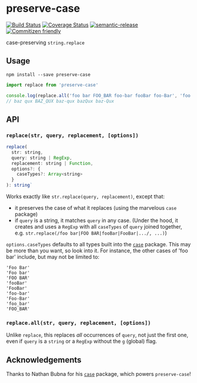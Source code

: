# preserve-case

[![Build Status](https://travis-ci.org/jedwards1211/preserve-case.svg?branch=master)](https://travis-ci.org/jedwards1211/preserve-case)
[![Coverage Status](https://coveralls.io/repos/github/jedwards1211/preserve-case/badge.svg?branch=master)](https://coveralls.io/github/jedwards1211/preserve-case?branch=master)
[![semantic-release](https://img.shields.io/badge/%20%20%F0%9F%93%A6%F0%9F%9A%80-semantic--release-e10079.svg)](https://github.com/semantic-release/semantic-release)
[![Commitizen friendly](https://img.shields.io/badge/commitizen-friendly-brightgreen.svg)](http://commitizen.github.io/cz-cli/)

case-preserving `string.replace`

## Usage

```
npm install --save preserve-case
```

```js
import replace from 'preserve-case'

console.log(replace.all('foo bar FOO_BAR foo-bar fooBar foo-Bar', 'foo bar', 'baz qux'))
// baz qux BAZ_QUX baz-qux bazQux baz-Qux
```

## API

### `replace(str, query, replacement, [options])`

```js
replace(
  str: string,
  query: string | RegExp,
  replacement: string | Function,
  options?: {
    caseTypes?: Array<string>
  }
): string`
```

Works exactly like `str.replace(query, replacement)`, except that:
* it preserves the case of what it replaces (using the marvelous `case` package)
* if `query` is a string, it matches `query` in any case.  (Under the hood, it creates and uses
  a `RegExp` with all `caseTypes` of `query` joined together, e.g.
  `str.replace(/foo bar|FOO BAR|fooBar|FooBar|.../, ...)`)

`options.caseTypes` defaults to all types built into the [`case`](https://github.com/nbubna/Case) package.
This may be more than you want, so look into it.  For instance, the other cases of 'foo bar' include, but may not be
limited to:

```
'Foo Bar'
'Foo bar'
'FOO BAR'
'fooBar'
'FooBar'
'foo-bar'
'Foo-Bar'
'foo_bar'
'FOO_BAR'
```

### `replace.all(str, query, replacement, [options])`

Unlike `replace`, this replaces *all* occurrences of `query`, not just the first one, even if `query` is a `string` or
a `RegExp` without the `g` (global) flag.

## Acknowledgements

Thanks to Nathan Bubna for his [`case`](https://github.com/nbubna/Case) package, which powers `preserve-case`!

